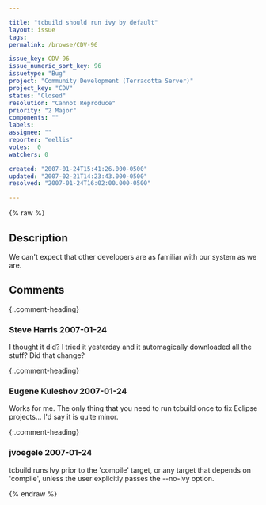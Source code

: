 ```yaml
---

title: "tcbuild should run ivy by default"
layout: issue
tags: 
permalink: /browse/CDV-96

issue_key: CDV-96
issue_numeric_sort_key: 96
issuetype: "Bug"
project: "Community Development (Terracotta Server)"
project_key: "CDV"
status: "Closed"
resolution: "Cannot Reproduce"
priority: "2 Major"
components: ""
labels: 
assignee: ""
reporter: "eellis"
votes:  0
watchers: 0

created: "2007-01-24T15:41:26.000-0500"
updated: "2007-02-21T14:23:43.000-0500"
resolved: "2007-01-24T16:02:00.000-0500"

---
```




{% raw %}



## Description

<div markdown="1" class="description">

We can't expect that other developers are as familiar with our system as we are.

</div>

## Comments


{:.comment-heading}
### **Steve Harris** <span class="date">2007-01-24</span>

<div markdown="1" class="comment">

I thought it did? I tried it yesterday and it automagically downloaded all the stuff? Did that change?

</div>


{:.comment-heading}
### **Eugene Kuleshov** <span class="date">2007-01-24</span>

<div markdown="1" class="comment">

Works for me. The only thing that you need to run tcbuild once to fix Eclipse projects... I'd say it is quite minor.

</div>


{:.comment-heading}
### **jvoegele** <span class="date">2007-01-24</span>

<div markdown="1" class="comment">

tcbuild runs Ivy prior to the 'compile' target, or any target that depends on 'compile', unless the user explicitly passes the --no-ivy option.

</div>



{% endraw %}
